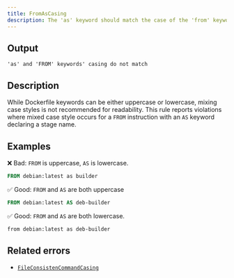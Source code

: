 ```yaml
---
title: FromAsCasing
description: The 'as' keyword should match the case of the 'from' keyword
---
```


## Output

```text
'as' and 'FROM' keywords' casing do not match
```

## Description

While Dockerfile keywords can be either uppercase or lowercase, mixing case
styles is not recommended for readability. This rule reports violations where
mixed case style occurs for a `FROM` instruction with an `AS` keyword declaring
a stage name.

## Examples

❌ Bad: `FROM` is uppercase, `AS` is lowercase.

```dockerfile
FROM debian:latest as builder
```

✅ Good: `FROM` and `AS` are both uppercase

```dockerfile
FROM debian:latest AS deb-builder
```

✅ Good: `FROM` and `AS` are both lowercase.

```dockerfile
from debian:latest as deb-builder
```

## Related errors

- [`FileConsistenCommandCasing`](./file-consistent-command-casing.md)

